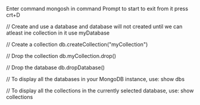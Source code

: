 Enter command mongosh in command Prompt to start
to exit from it press crt+D

// Create and use a database and database will not created until we can atleast ine collection in it
use myDatabase

// Create a collection
db.createCollection("myCollection")

// Drop the collection
db.myCollection.drop()

// Drop the database
db.dropDatabase()


// To display all the databases in your MongoDB instance, use:
show dbs


// To display all the collections in the currently selected database, use:
show collections